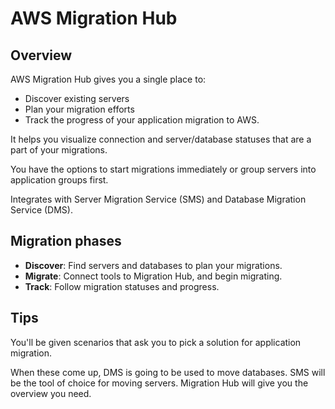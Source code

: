 # AWS Migration Hub

## Overview

AWS Migration Hub gives you a single place to:
- Discover existing servers
- Plan your migration efforts
- Track the progress of your application migration to AWS.

It helps you visualize connection and server/database statuses that are a part of your migrations.

You have the options to start migrations immediately or group servers into application groups first.

Integrates with Server Migration Service (SMS) and Database Migration Service (DMS).


## Migration phases

- **Discover**: Find servers and databases to plan your migrations.
- **Migrate**: Connect tools to Migration Hub, and begin migrating.
- **Track**: Follow migration statuses and progress.


## Tips

You'll be given scenarios that ask you to pick a solution for application migration.

When these come up, DMS is going to be used to move databases.
SMS will be the tool of choice for moving servers. Migration Hub will give you the overview you need.